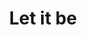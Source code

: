 ---
ee_id_show: '4509'
site: '1'
type: '5'
title: Let it be
url: let-it-be
live_url:
year: '2018'
venue: Flagship AS
state_country: Stavanger
pitch: 'Curated a small show 4 Flagship AS (the gallery inside Arcangel Surfware’s
  flagship) with the legendary Steina and Woody Vasulka: Let it be (1970) '
ps:
imgs: flagship-2017-062-web-jih--IXPs.jpg,flagship-2017-062-web-jih--m4dl.jpg,flagship-2017-062-web-jih--tk7V.jpg,flagship-2017-062-web-jih--Uly0.jpg
things:
status:
vis: Y
layout: shows
---